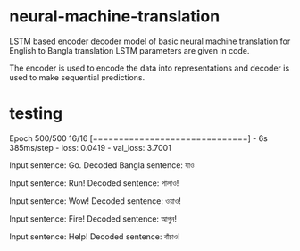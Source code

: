 # neural-machine-translation
LSTM based encoder decoder model of basic neural machine translation for English to Bangla translation
LSTM parameters are given in code.

The encoder is used to encode the data into representations and decoder is used to make sequential predictions. 
# testing
Epoch 500/500
16/16 [==============================] - 6s 385ms/step - loss: 0.0419 - val_loss: 3.7001

Input sentence: ﻿Go.
Decoded Bangla sentence: যাও

Input sentence: Run!
Decoded sentence: পালাও!

Input sentence: Wow!
Decoded sentence: ওয়াও!

Input sentence: Fire!
Decoded sentence: আগুন!

Input sentence: Help!
Decoded sentence: বাঁচাও!
